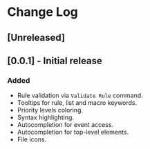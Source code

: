 # Change Log

## [Unreleased]

## [0.0.1] - Initial release
### Added
- Rule validation via `Validate Rule` command.
- Tooltips for rule, list and macro keywords.
- Priority levels coloring.
- Syntax highlighting.
- Autocompletion for event access.
- Autocompletion for top-level elements.
- File icons.
